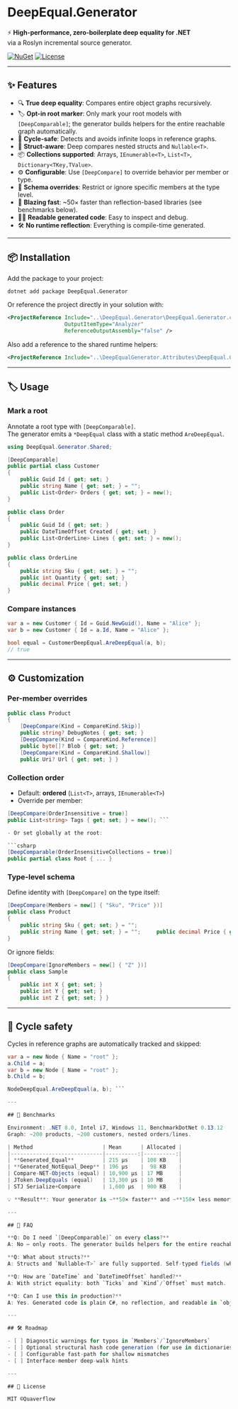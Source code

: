 # DeepEqual.Generator

⚡ **High-performance, zero-boilerplate deep equality for .NET**  
via a Roslyn incremental source generator.

[![NuGet](https://img.shields.io/nuget/v/DeepEqual.Generator.svg)](https://www.nuget.org/packages/DeepEqual.Generator)
[![License](https://img.shields.io/badge/license-MIT-green.svg)](LICENSE)

---

## ✨ Features

- 🔍 **True deep equality**: Compares entire object graphs recursively.
- 🏷️ **Opt-in root marker**: Only mark your root models with `[DeepComparable]`; the generator builds helpers for the entire reachable graph automatically.
- 🛑 **Cycle-safe**: Detects and avoids infinite loops in reference graphs.
- 💪 **Struct-aware**: Deep compares nested structs and `Nullable<T>`.
- 📦 **Collections supported**: Arrays, `IEnumerable<T>`, `List<T>`, `Dictionary<TKey,TValue>`.
- ⚙️ **Configurable**: Use `[DeepCompare]` to override behavior per member or type.
- 🧩 **Schema overrides**: Restrict or ignore specific members at the type level.
- 🚀 **Blazing fast**: ~50× faster than reflection-based libraries (see benchmarks below).
- 🧑‍💻 **Readable generated code**: Easy to inspect and debug.
- 🛠️ **No runtime reflection**: Everything is compile-time generated.

---

## 📦 Installation

Add the package to your project:

```bash
dotnet add package DeepEqual.Generator
```

Or reference the project directly in your solution with:

```xml
<ProjectReference Include="..\DeepEqual.Generator\DeepEqual.Generator.csproj" 
                  OutputItemType="Analyzer"
                  ReferenceOutputAssembly="false" />
```

Also add a reference to the shared runtime helpers:

```xml
<ProjectReference Include="..\DeepEqualGenerator.Attributes\DeepEqual.Generator.Shared.csproj" />
```

---

## 🏷️ Usage

### Mark a root

Annotate a root type with `[DeepComparable]`.  
The generator emits a `*DeepEqual` class with a static method `AreDeepEqual`.

```csharp
using DeepEqual.Generator.Shared;

[DeepComparable]
public partial class Customer
{
    public Guid Id { get; set; }
    public string Name { get; set; } = "";
    public List<Order> Orders { get; set; } = new();
}

public class Order
{
    public Guid Id { get; set; }
    public DateTimeOffset Created { get; set; }
    public List<OrderLine> Lines { get; set; } = new();
}

public class OrderLine
{
    public string Sku { get; set; } = "";
    public int Quantity { get; set; }
    public decimal Price { get; set; }
}
```

### Compare instances

```csharp
var a = new Customer { Id = Guid.NewGuid(), Name = "Alice" };
var b = new Customer { Id = a.Id, Name = "Alice" };

bool equal = CustomerDeepEqual.AreDeepEqual(a, b);
// true
```

---

## ⚙️ Customization

### Per-member overrides

```csharp
public class Product
{
    [DeepCompare(Kind = CompareKind.Skip)]
    public string? DebugNotes { get; set; } 
    [DeepCompare(Kind = CompareKind.Reference)]
    public byte[]? Blob { get; set; } 
    [DeepCompare(Kind = CompareKind.Shallow)]
    public Uri? Url { get; set; } }
```

### Collection order

- Default: **ordered** (`List<T>`, arrays, `IEnumerable<T>`)
- Override per member:

```csharp
[DeepCompare(OrderInsensitive = true)]
public List<string> Tags { get; set; } = new(); ```

- Or set globally at the root:

```csharp
[DeepComparable(OrderInsensitiveCollections = true)]
public partial class Root { ... }
```

### Type-level schema

Define identity with `[DeepCompare]` on the type itself:

```csharp
[DeepCompare(Members = new[] { "Sku", "Price" })]
public class Product
{
    public string Sku { get; set; } = "";
    public string Name { get; set; } = "";     public decimal Price { get; set; }
}
```

Or ignore fields:

```csharp
[DeepCompare(IgnoreMembers = new[] { "Z" })]
public class Sample
{
    public int X { get; set; }
    public int Y { get; set; }
    public int Z { get; set; } }
```

---

## 🛑 Cycle safety

Cycles in reference graphs are automatically tracked and skipped:

```csharp
var a = new Node { Name = "root" };
a.Child = a; 
var b = new Node { Name = "root" };
b.Child = b;

NodeDeepEqual.AreDeepEqual(a, b); ```

---

## 🔬 Benchmarks

Environment: .NET 8.0, Intel i7, Windows 11, BenchmarkDotNet 0.13.12  
Graph: ~200 products, ~200 customers, nested orders/lines.

| Method                      | Mean      | Allocated |
|-----------------------------|----------:|----------:|
| **Generated_Equal**         | 215 µs    | 108 KB    |
| **Generated_NotEqual_Deep** | 196 µs    |  98 KB    |
| Compare-NET-Objects (equal) | 10,900 µs | 17 MB     |
| JToken.DeepEquals (equal)   | 13,300 µs | 10 MB     |
| STJ Serialize+Compare       | 1,600 µs  | 900 KB    |

💡 **Result**: Your generator is ~**50× faster** and ~**150× less memory-hungry** than reflection-based libraries.

---

## 📖 FAQ

**Q: Do I need `[DeepComparable]` on every class?**  
A: No — only roots. The generator builds helpers for the entire reachable graph automatically.

**Q: What about structs?**  
A: Structs and `Nullable<T>` are fully supported. Self-typed fields (which would cause recursion) are skipped unless explicitly included.

**Q: How are `DateTime` and `DateTimeOffset` handled?**  
A: With strict equality: both `Ticks` and `Kind`/`Offset` must match.

**Q: Can I use this in production?**  
A: Yes. Generated code is plain C#, no reflection, and readable in `obj/generated`.

---

## 🛠️ Roadmap

- [ ] Diagnostic warnings for typos in `Members`/`IgnoreMembers`  
- [ ] Optional structural hash code generation (for use in dictionaries/sets)  
- [ ] Configurable fast-path for shallow mismatches  
- [ ] Interface-member deep-walk hints  

---

## 📜 License

MIT ©Quaverflow

